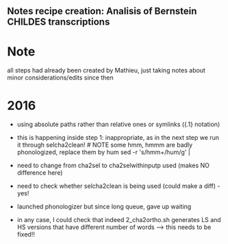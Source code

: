Notes recipe creation: 
Analisis of Bernstein CHILDES transcriptions
-------
# Note
all steps had already been created by Mathieu, just taking notes about minor considerations/edits since then

# 2016

- using absolute paths rather than relative ones or symlinks ({.1} notation)
- this is happening inside step 1: inappropriate, as in the next step we run it through selcha2clean!
        # NOTE some hmm, hmmm are badly phonologized, replace them by hum
        sed -r 's/hmm+/hum/g' |

- need to change from cha2sel to cha2selwithinputp used (makes NO difference here)
- need to check whether selcha2clean is being used (could make a diff) - yes!
- launched phonologizer but since long queue, gave up waiting
- in any case, I could check that indeed 2_cha2ortho.sh generates LS and HS versions that have different number of words --> this needs to be fixed!!

